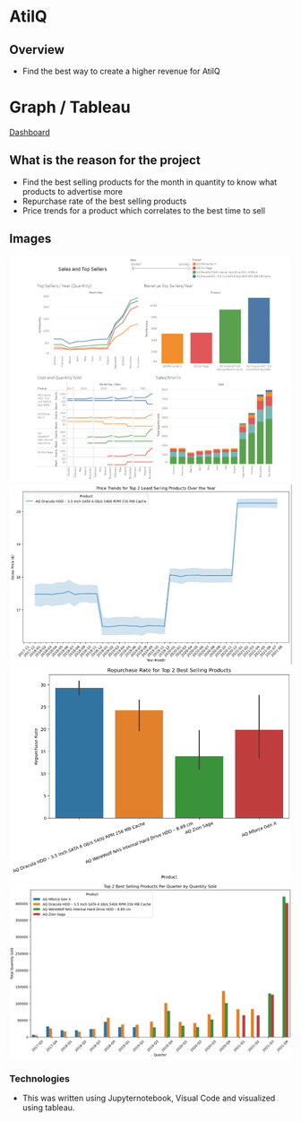 # AtilQ

## Overview
- Find the best way to create a higher revenue for AtilQ

# Graph / Tableau
[Dashboard](https://public.tableau.com/views/FinalProject_17208106928160/Dashboard1?:language=en-US&:sid=&:redirect=auth&:display_count=n&:origin=viz_share_link)

## What is the reason for the project
- Find the best selling products for the month in quantity to know what products to advertise more
- Repurchase rate of the best selling products
- Price trends for a product which correlates to the best time to sell

## Images
![Image](Datasets/img/dashboard.PNG)
![Image](Datasets/img/Price_Trends_for_Top_Least_Selling_Product.PNG)
![Image](Datasets/img/Repurchase_Rate_or_Top_4_Best_Selling_Products.PNG)
![Image](Datasets/img/Top_2_Best_Selling_Products_Per_Quarter_Per_Quantity.PNG)

### Technologies
- This was written using Jupyternotebook, Visual Code and visualized using tableau.
